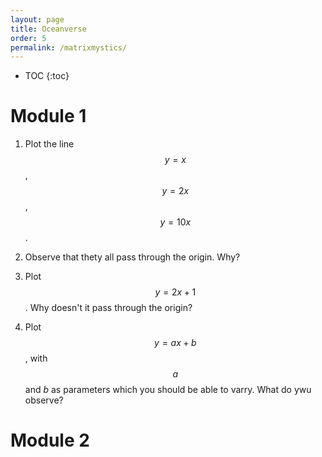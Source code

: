 ```yaml
---
layout: page
title: Oceanverse 
order: 5
permalink: /matrixmystics/
---
```


* TOC
{:toc}
# Module 1

1. Plot the line $$y=x$$, $$y=2x$$, $$y=10x$$.

2. Observe that thety all pass through the origin. Why?

3. Plot $$y=2x+1$$. Why doesn't it pass through the origin?

4. Plot $$y=ax+b$$, with $$a$$ and $b$ as parameters which you should be able to varry. What do ywu observe?





# Module 2


